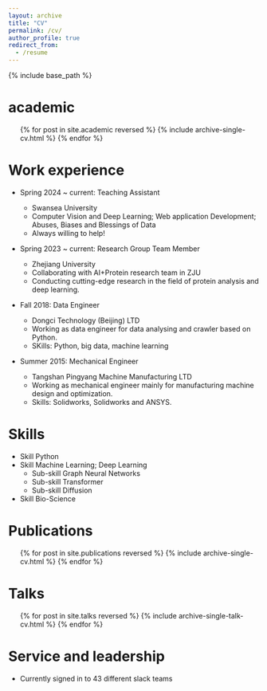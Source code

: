 ```yaml
---
layout: archive
title: "CV"
permalink: /cv/
author_profile: true
redirect_from:
  - /resume
---
```


{% include base_path %}

academic
======
  <ul>{% for post in site.academic reversed %}
    {% include archive-single-cv.html %}
  {% endfor %}</ul>

Work experience
======
* Spring 2024 ~ current: Teaching Assistant
  * Swansea University
  * Computer Vision and Deep Learning; Web application Development; Abuses, Biases and Blessings of Data
  * Always willing to help!

* Spring 2023 ~ current: Research Group Team Member
  * Zhejiang University
  * Collaborating with AI+Protein research team in ZJU
  * Conducting cutting-edge research in the field of protein analysis and deep learning.

* Fall 2018: Data Engineer
  * Dongci Technology (Beijing) LTD
  * Working as data engineer for data analysing and crawler based on Python.
  * SKills: Python, big data, machine learning

* Summer 2015: Mechanical Engineer
  * Tangshan Pingyang Machine Manufacturing LTD
  * Working as mechanical engineer mainly for manufacturing machine design and optimization.
  * Skills: Solidworks, Solidworks and ANSYS.
  
Skills
======
* Skill Python
* Skill Machine Learning; Deep Learning
  * Sub-skill Graph Neural Networks
  * Sub-skill Transformer
  * Sub-skill Diffusion
* Skill Bio-Science

Publications
======
  <ul>{% for post in site.publications reversed %}
    {% include archive-single-cv.html %}
  {% endfor %}</ul>
  
Talks
======
  <ul>{% for post in site.talks reversed %}
    {% include archive-single-talk-cv.html  %}
  {% endfor %}</ul>
  

  
Service and leadership
======
* Currently signed in to 43 different slack teams

